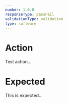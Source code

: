 ```yaml
---
number: 1.0.0
responseType: passFail
validationType: validation
type: software
---
```

# Action

Test action...

# Expected

This is expected...
